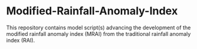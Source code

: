 # Modified-Rainfall-Anomaly-Index
This repository contains model script(s) advancing the development of the modified rainfall anomaly index (MRAI) from the traditional rainfall anomaly index (RAI).
